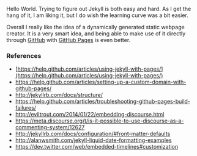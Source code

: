 Hello World. Trying to figure out Jekyll is both easy and hard. As I get the hang of it, I am liking it, but I do wish the learning curve was a bit easier. 

Overall I really like the idea of a dynamically generated static webpage creator. It is a very smart idea, and being able to make use of it directly through [GitHub](https://github.com/jgstew) with [GitHub Pages](https://pages.github.com/) is even better.

### References

- [https://help.github.com/articles/using-jekyll-with-pages/](https://help.github.com/articles/using-jekyll-with-pages/)
- https://help.github.com/articles/setting-up-a-custom-domain-with-github-pages/
- http://jekyllrb.com/docs/structure/
- https://help.github.com/articles/troubleshooting-github-pages-build-failures/
- http://eviltrout.com/2014/01/22/embedding-discourse.html
- https://meta.discourse.org/t/is-it-possible-to-use-discourse-as-a-commenting-system/12627
- http://jekyllrb.com/docs/configuration/#front-matter-defaults
- http://alanwsmith.com/jekyll-liquid-date-formatting-examples
- https://dev.twitter.com/web/embedded-timelines#customization

